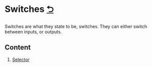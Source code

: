 # Switches [⮌](..)
Switches are what they state to be, switches. They can either switch between inputs, or outputs.

## Content

1. [Selector](./selector/)